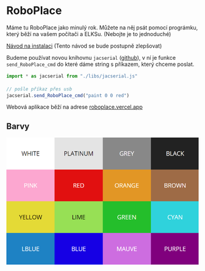 # RoboPlace

Máme tu RoboPlace jako minulý rok. Můžete na něj psát pomocí prográmku, který běží na vašem počítači a ELKSu. (Nebojte je to jednoduché)

[Návod na instalaci](https://github.com/C2Coder/RoboPlace_client)  (Tento návod se bude postupně zlepšovat)

Budeme používat novou knihovnu `jacserial` ([github](https://github.com/C2Coder/jacserial)), v ní je funkce `send_RoboPlace_cmd` do které dáme string s příkazem, který chceme poslat.

```ts
import * as jacserial from "./libs/jacserial.js"

// pošle příkaz přes usb
jacserial.send_RoboPlace_cmd("paint 0 0 red")
```

Webová aplikace běží na adrese [roboplace.vercel.app](https://roboplace.vercel.app/)

## Barvy

![](assets/colors.png)

